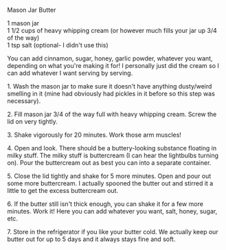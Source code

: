 
Mason Jar Butter  
    
1 mason jar  
1 1/2 cups of heavy whipping cream (or however much fills your jar up 3/4 of the way)  
1 tsp salt (optional- I didn't use this)  
    
You can add cinnamon, sugar, honey, garlic powder, whatever you want, depending on what you're making it for! I personally just did the cream so I can add whatever I want serving by serving.   
    
    
    
1\. Wash the mason jar to make sure it doesn't have anything dusty/weird smelling in it (mine had obviously had pickles in it before so this step was necessary).  
    
2\. Fill mason jar 3/4 of the way full with heavy whipping cream. Screw the lid on very tightly.   
    
    
    
3\. Shake vigorously for 20 minutes. Work those arm muscles!   
    
4\. Open and look. There should be a buttery-looking substance floating in milky stuff. The milky stuff is buttercream (I can hear the lightbulbs turning on). Pour the buttercream out as best you can into a separate container.   
    
    
    
5\. Close the lid tightly and shake for 5 more minutes. Open and pour out some more buttercream. I actually spooned the butter out and stirred it a little to get the excess buttercream out.   
    
6\. If the butter still isn't thick enough, you can shake it for a few more minutes. Work it! Here you can add whatever you want, salt, honey, sugar, etc.   
    
7\. Store in the refrigerator if you like your butter cold. We actually keep our butter out for up to 5 days and it always stays fine and soft.   
    